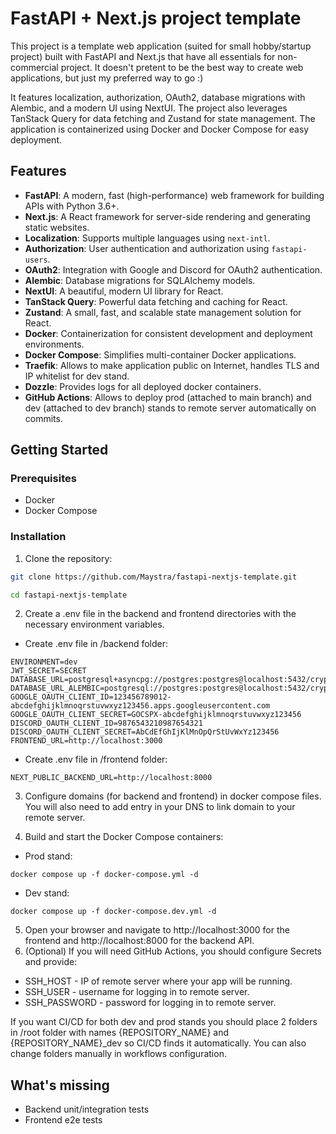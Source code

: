 # FastAPI + Next.js project template

This project is a template web application (suited for small hobby/startup project) built with FastAPI and Next.js that have all essentials for non-commercial project. It doesn't pretent to be the best way to create web applications, but just my preferred way to go :)

It features localization, authorization, OAuth2, database migrations with Alembic, and a modern UI using NextUI. The project also leverages TanStack Query for data fetching and Zustand for state management. The application is containerized using Docker and Docker Compose for easy deployment.

## Features

- **FastAPI**: A modern, fast (high-performance) web framework for building APIs with Python 3.6+.
- **Next.js**: A React framework for server-side rendering and generating static websites.
- **Localization**: Supports multiple languages using `next-intl`.
- **Authorization**: User authentication and authorization using `fastapi-users`.
- **OAuth2**: Integration with Google and Discord for OAuth2 authentication.
- **Alembic**: Database migrations for SQLAlchemy models.
- **NextUI**: A beautiful, modern UI library for React.
- **TanStack Query**: Powerful data fetching and caching for React.
- **Zustand**: A small, fast, and scalable state management solution for React.
- **Docker**: Containerization for consistent development and deployment environments.
- **Docker Compose**: Simplifies multi-container Docker applications.
- **Traefik**: Allows to make application public on Internet, handles TLS and IP whitelist for dev stand.
- **Dozzle**: Provides logs for all deployed docker containers.
- **GitHub Actions**: Allows to deploy prod (attached to main branch) and dev (attached to dev branch) stands to remote server automatically on commits.

## Getting Started

### Prerequisites

- Docker
- Docker Compose

### Installation

1. Clone the repository:

```sh
git clone https://github.com/Maystra/fastapi-nextjs-template.git
```
```sh
cd fastapi-nextjs-template
```

2. Create a .env file in the backend and frontend directories with the necessary environment variables.

- Create .env file in /backend folder:

```
ENVIRONMENT=dev
JWT_SECRET=SECRET
DATABASE_URL=postgresql+asyncpg://postgres:postgres@localhost:5432/cryptic
DATABASE_URL_ALEMBIC=postgresql://postgres:postgres@localhost:5432/cryptic
GOOGLE_OAUTH_CLIENT_ID=123456789012-abcdefghijklmnoqrstuvwxyz123456.apps.googleusercontent.com
GOOGLE_OAUTH_CLIENT_SECRET=GOCSPX-abcdefghijklmnoqrstuvwxyz123456
DISCORD_OAUTH_CLIENT_ID=9876543210987654321
DISCORD_OAUTH_CLIENT_SECRET=AbCdEfGhIjKlMnOpQrStUvWxYz123456
FRONTEND_URL=http://localhost:3000
```

- Create .env file in /frontend folder:

```
NEXT_PUBLIC_BACKEND_URL=http://localhost:8000
```
3. Configure domains (for backend and frontend) in docker compose files. You will also need to add entry in your DNS to link domain to your remote server.

4. Build and start the Docker Compose containers:

- Prod stand:
```
docker compose up -f docker-compose.yml -d
```
- Dev stand:
```
docker compose up -f docker-compose.dev.yml -d
```
5. Open your browser and navigate to http://localhost:3000 for the frontend and http://localhost:8000 for the backend API.
6. (Optional) If you will need GitHub Actions, you should configure Secrets and provide:
- SSH_HOST - IP of remote server where your app will be running.
- SSH_USER - username for logging in to remote server.
- SSH_PASSWORD - password for logging in to remote server.

If you want CI/CD for both dev and prod stands you should place 2 folders in /root folder with names {REPOSITORY_NAME} and {REPOSITORY_NAME}_dev so CI/CD finds it automatically. You can also change folders manually in workflows configuration.

## What's missing
- Backend unit/integration tests
- Frontend e2e tests
